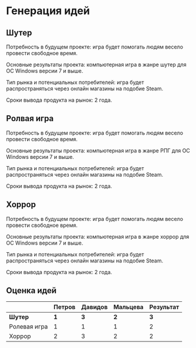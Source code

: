 # Генерация идей
## Шутер
Потребность в будущем проекте: игра будет помогать людям весело провести свободное время.

Основные результаты проекта: компьютерная игра в жанре шутер для ОС Windows версии 7 и выше.

Тип рынка и потенциальных потребителей: игра будет распространяться через онлайн магазины на подобие Steam.

Сроки вывода продукта на рынок: 2 года.
## Ролвая игра
Потребность в будущем проекте: игра будет помогать людям весело провести свободное время.

Основные результаты проекта: компьютерная игра в жанре РПГ для ОС Windows версии 7 и выше.

Тип рынка и потенциальных потребителей: игра будет распространяться через онлайн магазины на подобие Steam.

Сроки вывода продукта на рынок: 2 года.
## Хоррор
Потребность в будущем проекте: игра будет помогать людям весело провести свободное время.

Основные результаты проекта: компьютерная игра в жанре хоррор для ОС Windows версии 7 и выше.

Тип рынка и потенциальных потребителей: игра будет распространяться через онлайн магазины на подобие Steam.

Сроки вывода продукта на рынок: 2 года.
## Оценка идей

|        | Петров | Давидов | Мальцева     | Результат |
| ------ | ------ | ------- | ------------ | --------- |
| **Шутер** | **1** | **3** | **2** | **3** |
| Ролевая игра | 1 | 1 | 1 | 2 |
| Хоррор | 2 | 3 | 2 | 2 |

